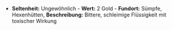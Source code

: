 - **Seltenheit:** Ungewöhnlich - **Wert:** 2 Gold - **Fundort:** Sümpfe, Hexenhütten, **Beschreibung:** Bittere, schleimige Flüssigkeit mit toxischer Wirkung
